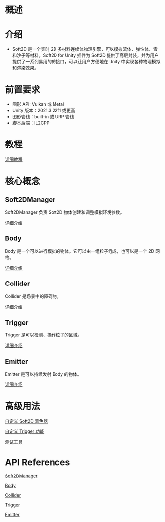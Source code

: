 # 概述

# 介绍

- Soft2D 是一个实时 2D 多材料连续体物理引擎，可以模拟流体、弹性体、雪和沙子等材料。Soft2D for Unity 插件为 Soft2D 提供了高层封装，并为用户提供了一系列易用的的接口，可以让用户方便地在 Unity 中实现各种物理模拟和渲染效果。

# 前置要求

- 图形 API: Vulkan 或 Metal
- Unity 版本：2021.3.22f1 或更高
- 图形管线：built-in 或 URP 管线
- 脚本后端：IL2CPP

# 教程

[详细教程](Tutorials/Tutorial.md)

# 核心概念

## Soft2DManager

Soft2DManager 负责 Soft2D 物体创建和调整模拟环境参数。

[详细介绍](BasicComponents/Soft2DManager.md)

## Body

Body 是一个可以进行模拟的物体。它可以由一组粒子组成，也可以是一个 2D 网格。

[详细介绍](BasicComponents/Body.md)

## Collider

Collider 是场景中的障碍物。

[详细介绍](BasicComponents/Collider.md)

## Trigger

Trigger 是可以检测、操作粒子的区域。

[详细介绍](BasicComponents/Trigger.md)

## Emitter

Emitter 是可以持续发射 Body 的物体。

[详细介绍](BasicComponents/Emitter.md)

# 高级用法

[自定义 Soft2D 着色器](Advance/CustomShader.md)

[自定义 Trigger 功能](Advance/CustomTrigger.md)

[测试工具](Advance/DebugTools.md)

# API References

[Soft2DManager]()

[Body]()

[Collider]()

[Trigger]()

[Emitter]()